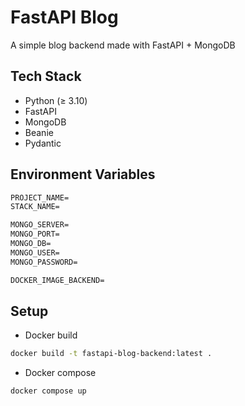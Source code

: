 # FastAPI Blog

A simple blog backend made with FastAPI + MongoDB

## Tech Stack

- Python (≥ 3.10)
- FastAPI
- MongoDB
- Beanie
- Pydantic

## Environment Variables

```txt
PROJECT_NAME=
STACK_NAME=

MONGO_SERVER=
MONGO_PORT=
MONGO_DB=
MONGO_USER=
MONGO_PASSWORD=

DOCKER_IMAGE_BACKEND=
```

## Setup

- Docker build

```bash
docker build -t fastapi-blog-backend:latest .
```

- Docker compose

```bash
docker compose up
```
